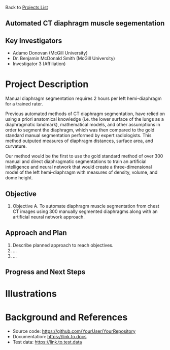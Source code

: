 Back to [Projects List](../../README.md#ProjectsList)

## Automated CT diaphragm muscle segementation

## Key Investigators
- Adamo Donovan (McGill University)
- Dr. Benjamin McDonald Smith (McGill University)
- Investigator 3 (Affiliation)

# Project Description
Manual diaphragm segmentation requires 2 hours per left hemi-diaphragm for a trained rater.

Previous automated methods of CT diaphragm segmentation, have relied on using a priori anatomical
knowledge (i.e. the lower surface of the lungs as a diaphragmatic landmark), mathematical models, and other
assumptions in order to segment the diaphragm, which was then compared to the gold standard manual
segmentation performed by expert radiologists. This method outputed measures of diaphragm distances,
surface area, and curvature.

Our method would be the first to use the gold standard method of over 300 manual and direct diaphragmatic
segmentations to train an artificial intelligence and neural network that would  create a three-dimensional model
of the left hemi-diaphragm with measures of density, volume, and dome height.

## Objective
1. Objective A. To automate diaphragm muscle segmentation from chest CT images using 300 manually segmented diaphragms
along with an artificial neural network approach.

## Approach and Plan

1. Describe planned approach to reach objectives.
1. ...
1. ...

## Progress and Next Steps

<!--Describe progress and next steps in a few bullet points as you are making progress.-->

# Illustrations

<!--Add pictures and links to videos that demonstrate what has been accomplished.-->

<!--![Description of picture](Example2.jpg)-->

<!--![Some more images](Example2.jpg)-->

# Background and References

<!--Use this space for information that may help people better understand your project, like links to papers, source code, or data.-->

- Source code: https://github.com/YourUser/YourRepository
- Documentation: https://link.to.docs
- Test data: https://link.to.test.data
